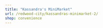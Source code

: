 ```yaml
---
title: "Kassandra's MiniMarket"
url: /redwood-city/kassandras-minimarket-2/
shop: convenience
---
```

